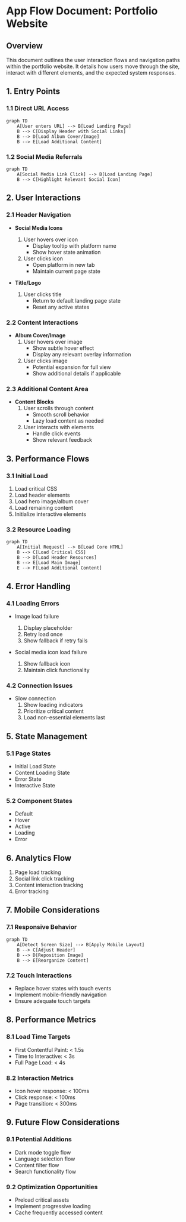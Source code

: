 # App Flow Document: Portfolio Website

## Overview
This document outlines the user interaction flows and navigation paths within the portfolio website. It details how users move through the site, interact with different elements, and the expected system responses.

## 1. Entry Points

### 1.1 Direct URL Access
```mermaid
graph TD
    A[User enters URL] --> B[Load Landing Page]
    B --> C[Display Header with Social Links]
    B --> D[Load Album Cover/Image]
    B --> E[Load Additional Content]
```

### 1.2 Social Media Referrals
```mermaid
graph TD
    A[Social Media Link Click] --> B[Load Landing Page]
    B --> C[Highlight Relevant Social Icon]
```

## 2. User Interactions

### 2.1 Header Navigation
- **Social Media Icons**
  1. User hovers over icon
     - Display tooltip with platform name
     - Show hover state animation
  2. User clicks icon
     - Open platform in new tab
     - Maintain current page state

- **Title/Logo**
  1. User clicks title
     - Return to default landing page state
     - Reset any active states

### 2.2 Content Interactions
- **Album Cover/Image**
  1. User hovers over image
     - Show subtle hover effect
     - Display any relevant overlay information
  2. User clicks image
     - Potential expansion for full view
     - Show additional details if applicable

### 2.3 Additional Content Area
- **Content Blocks**
  1. User scrolls through content
     - Smooth scroll behavior
     - Lazy load content as needed
  2. User interacts with elements
     - Handle click events
     - Show relevant feedback

## 3. Performance Flows

### 3.1 Initial Load
1. Load critical CSS
2. Load header elements
3. Load hero image/album cover
4. Load remaining content
5. Initialize interactive elements

### 3.2 Resource Loading
```mermaid
graph TD
    A[Initial Request] --> B[Load Core HTML]
    B --> C[Load Critical CSS]
    B --> D[Load Header Resources]
    B --> E[Load Main Image]
    E --> F[Load Additional Content]
```

## 4. Error Handling

### 4.1 Loading Errors
- Image load failure
  1. Display placeholder
  2. Retry load once
  3. Show fallback if retry fails

- Social media icon load failure
  1. Show fallback icon
  2. Maintain click functionality

### 4.2 Connection Issues
- Slow connection
  1. Show loading indicators
  2. Prioritize critical content
  3. Load non-essential elements last

## 5. State Management

### 5.1 Page States
- Initial Load State
- Content Loading State
- Error State
- Interactive State

### 5.2 Component States
- Default
- Hover
- Active
- Loading
- Error

## 6. Analytics Flow
1. Page load tracking
2. Social link click tracking
3. Content interaction tracking
4. Error tracking

## 7. Mobile Considerations

### 7.1 Responsive Behavior
```mermaid
graph TD
    A[Detect Screen Size] --> B[Apply Mobile Layout]
    B --> C[Adjust Header]
    B --> D[Reposition Image]
    B --> E[Reorganize Content]
```

### 7.2 Touch Interactions
- Replace hover states with touch events
- Implement mobile-friendly navigation
- Ensure adequate touch targets

## 8. Performance Metrics

### 8.1 Load Time Targets
- First Contentful Paint: < 1.5s
- Time to Interactive: < 3s
- Full Page Load: < 4s

### 8.2 Interaction Metrics
- Icon hover response: < 100ms
- Click response: < 100ms
- Page transition: < 300ms

## 9. Future Flow Considerations

### 9.1 Potential Additions
- Dark mode toggle flow
- Language selection flow
- Content filter flow
- Search functionality flow

### 9.2 Optimization Opportunities
- Preload critical assets
- Implement progressive loading
- Cache frequently accessed content